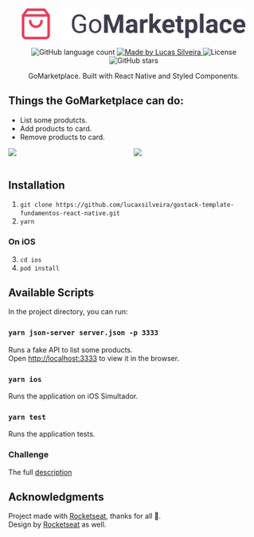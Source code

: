 <br />
<p align="center">
  <a>
    <img alt="GoMarketplace" title="Go Marketplace" src="/.github/logo@3x.png" width="450">
  </a>
</p>

<p align="center">
  <img alt="GitHub language count" src="https://img.shields.io/github/languages/count/lucaxsilveira/gostack-template-fundamentos-react-native?color=%2304D361">

  <a href="https://lucassilveira.dev">
    <img alt="Made by Lucas Silveira" src="https://img.shields.io/badge/made%20by-Lucas Silveira-%2304D361">
  </a>

  <img alt="License" src="https://img.shields.io/badge/license-MIT-%2304D361">

  <a>
    <img alt="GitHub stars" src="https://img.shields.io/github/stars/lucaxsilveira/gostack-template-fundamentos-react-native?style=social">
</a>
</p>



<p align="center">
  GoMarketplace. Built with React Native and Styled Components.
</p>

## Things the GoMarketplace can do:

* List some produtcts.
* Add products to card.
* Remove products to card.

<div style="display: flex">
  <img src="https://i.imgur.com/q2EzyAs.png" style="float: left" width=400>
  <img src="https://i.imgur.com/DmuEkb7.png" style="float: left"  width=400>
</div>

<br>

## Installation

1. `git clone https://github.com/lucaxsilveira/gostack-template-fundamentos-react-native.git`
2. `yarn`

### On iOS 
3. `cd ios`
4. `pod install`

## Available Scripts

In the project directory, you can run:

### `yarn json-server server.json -p 3333`

Runs a fake API to list some products.<br />
Open [http://localhost:3333](http://localhost:3333) to view it in the browser.

### `yarn ios`
Runs the application on iOS Simultador.<br />

### `yarn test`
Runs the application tests.<br />

### Challenge
The full [description](https://github.com/Rocketseat/bootcamp-gostack-desafios/tree/master/desafio-fundamentos-react-native)

## Acknowledgments

Project made with [Rocketseat](https://rocketseat.com.br/), thanks for all 💜.<br /> 
Design by [Rocketseat](https://rocketseat.com.br/) as well.

